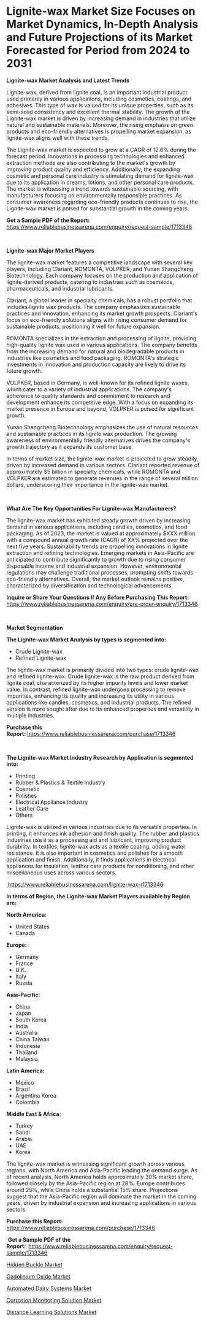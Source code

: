 <p><h1>Lignite-wax Market Size Focuses on Market Dynamics, In-Depth Analysis and Future Projections of its Market Forecasted for Period from 2024 to 2031</h1></p><p><strong>Lignite-wax Market Analysis and Latest Trends</strong></p>
<p><p>Lignite-wax, derived from lignite coal, is an important industrial product used primarily in various applications, including cosmetics, coatings, and adhesives. This type of wax is valued for its unique properties, such as its semi-solid consistency and excellent thermal stability. The growth of the Lignite-wax market is driven by increasing demand in industries that utilize natural and sustainable materials. Moreover, the rising emphasis on green products and eco-friendly alternatives is propelling market expansion, as lignite-wax aligns well with these trends.</p><p>The Lignite-wax market is expected to grow at a CAGR of 12.6% during the forecast period. Innovations in processing technologies and enhanced extraction methods are also contributing to the market's growth by improving product quality and efficiency. Additionally, the expanding cosmetic and personal care industry is stimulating demand for lignite-wax due to its application in creams, lotions, and other personal care products. The market is witnessing a trend towards sustainable sourcing, with manufacturers focusing on environmentally responsible practices. As consumer awareness regarding eco-friendly products continues to rise, the Lignite-wax market is poised for substantial growth in the coming years.</p></p>
<p><strong>Get a Sample PDF of the Report:&nbsp;</strong> <a href="https://www.reliablebusinessarena.com/enquiry/request-sample/1713346?utm_campaign=1785&utm_medium=2&utm_source=Github&utm_content=ia&utm_term=22102024&utm_id=lignite-wax">https://www.reliablebusinessarena.com/enquiry/request-sample/1713346</a></p>
<p>&nbsp;</p>
<p><strong>Lignite-wax Major Market Players</strong></p>
<p><p>The lignite-wax market features a competitive landscape with several key players, including Clariant, ROMONTA, VOLPKER, and Yunan Shangcheng Biotechnology. Each company focuses on the production and application of lignite-derived products, catering to industries such as cosmetics, pharmaceuticals, and industrial lubricants.</p><p>Clariant, a global leader in specialty chemicals, has a robust portfolio that includes lignite wax products. The company emphasizes sustainable practices and innovation, enhancing its market growth prospects. Clariant's focus on eco-friendly solutions aligns with rising consumer demand for sustainable products, positioning it well for future expansion.</p><p>ROMONTA specializes in the extraction and processing of lignite, providing high-quality lignite wax used in various applications. The company benefits from the increasing demand for natural and biodegradable products in industries like cosmetics and food packaging. ROMONTA's strategic investments in innovation and production capacity are likely to drive its future growth.</p><p>VOLPKER, based in Germany, is well-known for its refined lignite waxes, which cater to a variety of industrial applications. The company's adherence to quality standards and commitment to research and development enhance its competitive edge. With a focus on expanding its market presence in Europe and beyond, VOLPKER is poised for significant growth.</p><p>Yunan Shangcheng Biotechnology emphasizes the use of natural resources and sustainable practices in its lignite wax production. The growing awareness of environmentally friendly alternatives drives the company's growth trajectory as it expands its customer base.</p><p>In terms of market size, the lignite-wax market is projected to grow steadily, driven by increased demand in various sectors. Clariant reported revenue of approximately $5 billion in specialty chemicals, while ROMONTA and VOLPKER are estimated to generate revenues in the range of several million dollars, underscoring their importance in the lignite-wax market.</p></p>
<p>&nbsp;</p>
<p><strong>What Are The Key Opportunities For Lignite-wax Manufacturers?</strong></p>
<p><p>The lignite-wax market has exhibited steady growth driven by increasing demand in various applications, including candles, cosmetics, and food packaging. As of 2023, the market is valued at approximately $XXX million with a compound annual growth rate (CAGR) of XX% projected over the next five years. Sustainability trends are propelling innovations in lignite extraction and refining technologies. Emerging markets in Asia-Pacific are anticipated to contribute significantly to growth due to rising consumer disposable income and industrial expansion. However, environmental regulations may challenge traditional processes, prompting shifts towards eco-friendly alternatives. Overall, the market outlook remains positive, characterized by diversification and technological advancements.</p></p>
<p><strong>Inquire or Share Your Questions If Any Before Purchasing This Report:</strong> <a href="https://www.reliablebusinessarena.com/enquiry/pre-order-enquiry/1713346?utm_campaign=1785&utm_medium=2&utm_source=Github&utm_content=ia&utm_term=22102024&utm_id=lignite-wax">https://www.reliablebusinessarena.com/enquiry/pre-order-enquiry/1713346</a></p>
<p>&nbsp;</p>
<p><strong>Market Segmentation</strong></p>
<p><strong>The Lignite-wax Market Analysis by types is segmented into:</strong></p>
<p><ul><li>Crude Lignite-wax</li><li>Refined Lignite-wax</li></ul></p>
<p><p>The lignite-wax market is primarily divided into two types: crude lignite-wax and refined lignite-wax. Crude lignite-wax is the raw product derived from lignite coal, characterized by its higher impurity levels and lower market value. In contrast, refined lignite-wax undergoes processing to remove impurities, enhancing its quality and increasing its utility in various applications like candles, cosmetics, and industrial products. The refined version is more sought after due to its enhanced properties and versatility in multiple industries.</p></p>
<p><strong>Purchase this Report:&nbsp;</strong><a href="https://www.reliablebusinessarena.com/purchase/1713346?utm_campaign=1785&utm_medium=2&utm_source=Github&utm_content=ia&utm_term=22102024&utm_id=lignite-wax">https://www.reliablebusinessarena.com/purchase/1713346</a></p>
<p>&nbsp;</p>
<p><strong>The Lignite-wax Market Industry Research by Application is segmented into:</strong></p>
<p><ul><li>Printing</li><li>Rubber & Plastics & Textile Industry</li><li>Cosmetic</li><li>Polishes</li><li>Electrical Appliance Industry</li><li>Leather Care</li><li>Others</li></ul></p>
<p><p>Lignite-wax is utilized in various industries due to its versatile properties. In printing, it enhances ink adhesion and finish quality. The rubber and plastics industries use it as a processing aid and lubricant, improving product durability. In textiles, lignite-wax acts as a textile coating, adding water resistance. It is also important in cosmetics and polishes for a smooth application and finish. Additionally, it finds applications in electrical appliances for insulation, leather care products for conditioning, and other miscellaneous uses across various sectors.</p></p>
<p><a href="https://www.reliablebusinessarena.com/lignite-wax-r1713346?utm_campaign=1785&utm_medium=2&utm_source=Github&utm_content=ia&utm_term=22102024&utm_id=lignite-wax">&nbsp;https://www.reliablebusinessarena.com/lignite-wax-r1713346</a></p>
<p><strong>In terms of Region, the Lignite-wax Market Players available by Region are:</strong></p>
<p>
    <p> <strong> North America: </strong>
        <ul>
            <li>United States</li>
            <li>Canada</li>
        </ul>
        </p> 
    <p> <strong> Europe: </strong>
        <ul>
            <li>Germany</li>
            <li>France</li>
            <li>U.K.</li>
            <li>Italy</li>
            <li>Russia</li>
        </ul>
        </p> 
    <p> <strong> Asia-Pacific: </strong>
        <ul>
            <li>China</li>
            <li>Japan</li>
            <li>South Korea</li>
            <li>India</li>
            <li>Australia</li>
            <li>China Taiwan</li>
            <li>Indonesia</li>
            <li>Thailand</li>
            <li>Malaysia</li>
        </ul>
        </p> 
    <p> <strong> Latin America: </strong>
        <ul>
            <li>Mexico</li>
            <li>Brazil</li>
            <li>Argentina Korea</li>
            <li>Colombia</li>
        </ul>
        </p> 
    <p> <strong> Middle East & Africa: </strong>
        <ul>
            <li>Turkey</li>
            <li>Saudi</li>
            <li>Arabia</li>
            <li>UAE</li>
            <li>Korea</li>
        </ul>
    </p>
    </p>
<p><p>The lignite-wax market is witnessing significant growth across various regions, with North America and Asia-Pacific leading the demand surge. As of recent analysis, North America holds approximately 30% market share, followed closely by the Asia-Pacific region at 28%. Europe contributes around 25%, while China holds a substantial 15% share. Projections suggest that the Asia-Pacific region will dominate the market in the coming years, driven by industrial expansion and increasing applications in various sectors.</p></p>
<p><strong>Purchase this Report: </strong><a href="https://www.reliablebusinessarena.com/purchase/1713346?utm_campaign=1785&utm_medium=2&utm_source=Github&utm_content=ia&utm_term=22102024&utm_id=lignite-wax">https://www.reliablebusinessarena.com/purchase/1713346</a></p>
<p>&nbsp;<strong>Get a Sample PDF of the Report:&nbsp;&nbsp;</strong><a href="https://www.reliablebusinessarena.com/enquiry/request-sample/1713346?utm_campaign=1785&utm_medium=2&utm_source=Github&utm_content=ia&utm_term=22102024&utm_id=lignite-wax">https://www.reliablebusinessarena.com/enquiry/request-sample/1713346</a></p>
<p><strong></strong></p>
<p><p><a href="https://www.linkedin.com/pulse/future-innovation-global-hidden-buckle-market-growth-opportunities-278hf?utm_campaign=1785&utm_medium=2&utm_source=Github&utm_content=ia&utm_term=22102024&utm_id=lignite-wax">Hidden Buckle Market</a></p><p><a href="https://www.linkedin.com/pulse/gadolinium-oxide-market-research-report-exploring-size-revenue-bgrdc?utm_campaign=1785&utm_medium=2&utm_source=Github&utm_content=ia&utm_term=22102024&utm_id=lignite-wax">Gadolinium Oxide Market</a></p><p><a href="https://www.linkedin.com/pulse/automated-dairy-systems-value-chain-analysis-from-raw-materials-n5wsc?utm_campaign=1785&utm_medium=2&utm_source=Github&utm_content=ia&utm_term=22102024&utm_id=lignite-wax">Automated Dairy Systems Market</a></p><p><a href="https://www.linkedin.com/pulse/emerging-opportunities-challenges-global-corrosion-monitoring-solution-nba7c?utm_campaign=1785&utm_medium=2&utm_source=Github&utm_content=ia&utm_term=22102024&utm_id=lignite-wax">Corrosion Monitoring Solution Market</a></p><p><a href="https://www.linkedin.com/pulse/pulse-distance-learning-solutions-rhythms-change-market-yal1c?utm_campaign=1785&utm_medium=2&utm_source=Github&utm_content=ia&utm_term=22102024&utm_id=lignite-wax">Distance Learning Solutions Market</a></p></p>